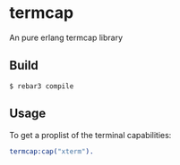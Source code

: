 termcap
=====

An pure erlang termcap library

Build
-----

```
$ rebar3 compile
```

Usage
-----

To get a proplist of the terminal capabilities:
```erlang
termcap:cap("xterm").
```
